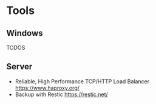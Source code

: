 # Tools

## Windows

TODOS

## Server

- Reliable, High Performance TCP/HTTP Load Balancer <https://www.haproxy.org/>
- Backup with Restic <https://restic.net/>
